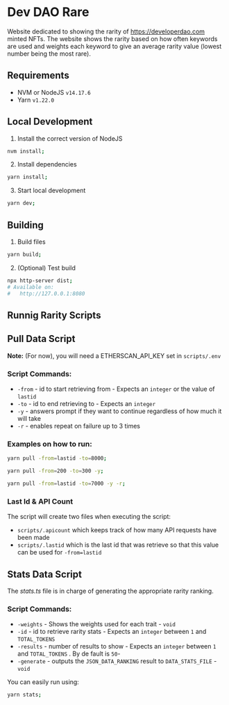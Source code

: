 # Dev DAO Rare

Website dedicated to showing the rarity of https://developerdao.com minted NFTs.
The website shows the rarity based on how often keywords are used and weights
each keyword to give an average rarity value (lowest number being the most
rare).

## Requirements

- NVM or NodeJS `v14.17.6`
- Yarn `v1.22.0`

## Local Development

1. Install the correct version of NodeJS

```bash
nvm install;
```

2. Install dependencies

```bash
yarn install;
```

3. Start local development

```bash
yarn dev;
```

## Building

1. Build files

```bash
yarn build;
```

2. (Optional) Test build

```bash
npx http-server dist;
# Available on:
#   http://127.0.0.1:8080
```

## Runnig Rarity Scripts

## Pull Data Script

**Note:** (For now), you will need a ETHERSCAN_API_KEY set in `scripts/.env`

### Script Commands:

- `-from` - id to start retrieving from - Expects an `integer` or the value of
  `lastid`
- `-to` - id to end retrieving to - Expects an `integer`
- `-y` - answers prompt if they want to continue regardless of how much it will
  take
- `-r` - enables repeat on failure up to 3 times

### Examples on how to run:

```bash
yarn pull -from=lastid -to=8000;
```

```bash
yarn pull -from=200 -to=300 -y;
```

```bash
yarn pull -from=lastid -to=7000 -y -r;
```

### Last Id & API Count

The script will create two files when executing the script:

- `scripts/.apicount` which keeps track of how many API requests have been made
- `scripts/.lastid` which is the last id that was retrieve so that this value
  can be used for `-from=lastid`

## Stats Data Script

The _stats.ts_ file is in charge of generating the appropriate rarity ranking.

### Script Commands:

- `-weights` - Shows the weights used for each trait - `void`
- `-id` - id to retrieve rarity stats - Expects an `integer` between `1` and
  `TOTAL_TOKENS`
- `-results` - number of results to show - Expects an `integer` between `1` and
  `TOTAL_TOKENS` . By de fault is `50`-
- `-generate` - outputs the `JSON_DATA_RANKING` result to `DATA_STATS_FILE` -
  `void`

You can easily run using:

```bash
yarn stats;
```
